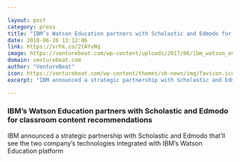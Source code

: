 ```yaml
---

layout: post
category: press
title: "IBM’s Watson Education partners with Scholastic and Edmodo for classroom content recommendations"
date: 2018-06-26 13:12:06
link: https://vrhk.co/2tAYvNq
image: https://venturebeat.com/wp-content/uploads/2017/06/ibm_watson_avatar_pos.jpg?fit=5053%2C2526&strip=all
domain: venturebeat.com
author: "VentureBeat"
icon: https://venturebeat.com/wp-content/themes/vb-news/img/favicon.ico
excerpt: "IBM announced a strategic partnership with Scholastic and Edmodo that’ll see the two company’s technologies integrated with IBM’s Watson Education platform"

---
```


### IBM’s Watson Education partners with Scholastic and Edmodo for classroom content recommendations

IBM announced a strategic partnership with Scholastic and Edmodo that’ll see the two company’s technologies integrated with IBM’s Watson Education platform